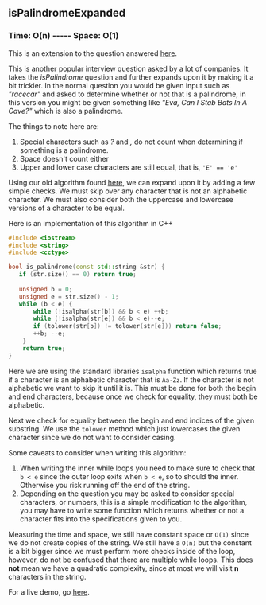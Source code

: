 ## isPalindromeExpanded
### Time: O(n) ----- Space: O(1)

This is an extension to the question answered [here](https://github.com/luispadron/AlgorithmsAndDatastructures/tree/master/String/isPalindrome).

This is another popular interview question asked by a lot of companies. It takes the _isPalindrome_ question and further expands upon it by making it a bit trickier. In the normal question you would be given input such as _"racecar"_ and asked to determine whether or not that is a palindrome, in this version you might be given something like _"Eva, Can I Stab Bats In A Cave?"_ which is also a palindrome.

The things to note here are:

1. Special characters such as _?_ and _,_ do not count when determining if something is a palindrome. 
2. Space doesn't count either
3. Upper and lower case characters are still equal, that is, `'E' == 'e'`

Using our old algorithm found [here](https://github.com/luispadron/AlgorithmsAndDatastructures/tree/master/String/isPalindrome), we can expand upon it by adding a few simple checks. We must skip over any character that is not an alphabetic character. We must also consider both the uppercase and lowercase versions of a character to be equal.

Here is an implementation of this algorithm in C++

```cpp
#include <iostream>
#include <string>
#include <cctype>

bool is_palindrome(const std::string &str) {
   if (str.size() == 0) return true;
   
   unsigned b = 0;
   unsigned e = str.size() - 1;
   while (b < e) {
       while (!isalpha(str[b]) && b < e) ++b;
       while (!isalpha(str[e]) && b < e)--e;
       if (tolower(str[b]) != tolower(str[e])) return false;
       ++b; --e;
	}
	return true;
}
```
Here we are using the standard libraries `isalpha` function which returns true if a character is an alphabetic character that is `Aa-Zz`. If the character is not alphabetic we want to skip it until it is. This must be done for both the begin and end characters, because once we check for equality, they must both be alphabetic. 

Next we check for equality between the begin and end indices of the given substring. We use the `tolower` method which just lowercases the given character since we do not want to consider casing.

Some caveats to consider when writing this algorithm:

1. When writing the inner while loops you need to make sure to check that `b < e` since the outer loop exits when `b < e`, so to should the inner. Otherwise you risk running off the end of the string.
2. Depending on the question you may be asked to consider special characters, or numbers, this is a simple modification to the algorithm, you may have to write some function which returns whether or not a character fits into the specifications given to you.

Measuring the time and space, we still have constant space or `O(1)` since we do not create copies of the string. We still have a `O(n)` but the constant is a bit bigger since we must perform more checks inside of the loop, however, do not be confused that there are multiple while loops. This does __not__ mean we have a quadratic complexity, since at most we will visit __n__ characters in the string.

For a live demo, go [here](https://repl.it/@heyluis/isPalindromeExpanded).





